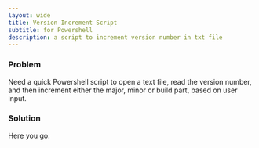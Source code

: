 ```yaml
---
layout: wide
title: Version Increment Script
subtitle: for Powershell
description: a script to increment version number in txt file
---
```


### Problem

Need a quick Powershell script to open a text file, read the version number, and then increment either the major, minor or build part, based on user input.

### Solution

Here you go:

<script src="https://gist.github.com/maciakl/7320905.js"></script>
